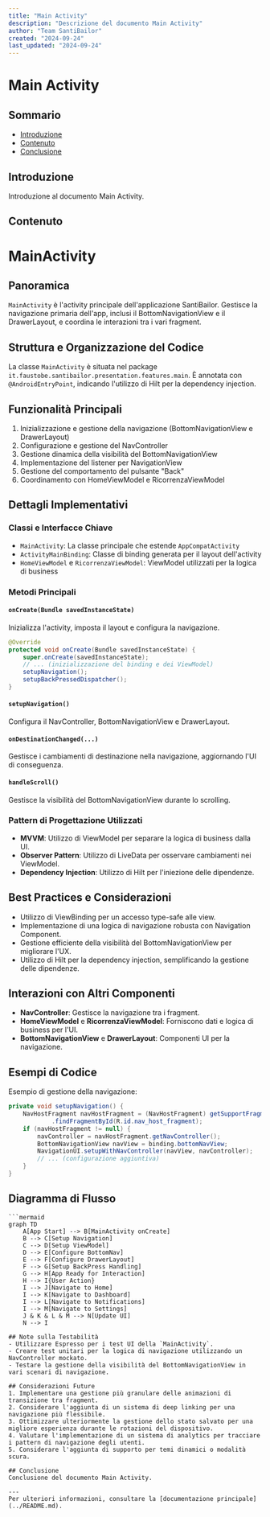 ```yaml
---
title: "Main Activity"
description: "Descrizione del documento Main Activity"
author: "Team SantiBailor"
created: "2024-09-24"
last_updated: "2024-09-24"
---
```


# Main Activity

## Sommario
- [Introduzione](#introduzione)
- [Contenuto](#contenuto)
- [Conclusione](#conclusione)

## Introduzione
Introduzione al documento Main Activity.

## Contenuto
# MainActivity

## Panoramica
`MainActivity` è l'activity principale dell'applicazione SantiBailor. Gestisce la navigazione primaria dell'app, inclusi il BottomNavigationView e il DrawerLayout, e coordina le interazioni tra i vari fragment.

## Struttura e Organizzazione del Codice
La classe `MainActivity` è situata nel package `it.faustobe.santibailor.presentation.features.main`. È annotata con `@AndroidEntryPoint`, indicando l'utilizzo di Hilt per la dependency injection.

## Funzionalità Principali
1. Inizializzazione e gestione della navigazione (BottomNavigationView e DrawerLayout)
2. Configurazione e gestione del NavController
3. Gestione dinamica della visibilità del BottomNavigationView
4. Implementazione del listener per NavigationView
5. Gestione del comportamento del pulsante "Back"
6. Coordinamento con HomeViewModel e RicorrenzaViewModel

## Dettagli Implementativi

### Classi e Interfacce Chiave
- `MainActivity`: La classe principale che estende `AppCompatActivity`
- `ActivityMainBinding`: Classe di binding generata per il layout dell'activity
- `HomeViewModel` e `RicorrenzaViewModel`: ViewModel utilizzati per la logica di business

### Metodi Principali

#### `onCreate(Bundle savedInstanceState)`
Inizializza l'activity, imposta il layout e configura la navigazione.

```java
@Override
protected void onCreate(Bundle savedInstanceState) {
    super.onCreate(savedInstanceState);
    // ... (inizializzazione del binding e dei ViewModel)
    setupNavigation();
    setupBackPressedDispatcher();
}
```

#### `setupNavigation()`
Configura il NavController, BottomNavigationView e DrawerLayout.

#### `onDestinationChanged(...)`
Gestisce i cambiamenti di destinazione nella navigazione, aggiornando l'UI di conseguenza.

#### `handleScroll()`
Gestisce la visibilità del BottomNavigationView durante lo scrolling.

### Pattern di Progettazione Utilizzati
- **MVVM**: Utilizzo di ViewModel per separare la logica di business dalla UI.
- **Observer Pattern**: Utilizzo di LiveData per osservare cambiamenti nei ViewModel.
- **Dependency Injection**: Utilizzo di Hilt per l'iniezione delle dipendenze.

## Best Practices e Considerazioni
- Utilizzo di ViewBinding per un accesso type-safe alle view.
- Implementazione di una logica di navigazione robusta con Navigation Component.
- Gestione efficiente della visibilità del BottomNavigationView per migliorare l'UX.
- Utilizzo di Hilt per la dependency injection, semplificando la gestione delle dipendenze.

## Interazioni con Altri Componenti
- **NavController**: Gestisce la navigazione tra i fragment.
- **HomeViewModel** e **RicorrenzaViewModel**: Forniscono dati e logica di business per l'UI.
- **BottomNavigationView** e **DrawerLayout**: Componenti UI per la navigazione.

## Esempi di Codice
Esempio di gestione della navigazione:

```java
private void setupNavigation() {
    NavHostFragment navHostFragment = (NavHostFragment) getSupportFragmentManager()
            .findFragmentById(R.id.nav_host_fragment);
    if (navHostFragment != null) {
        navController = navHostFragment.getNavController();
        BottomNavigationView navView = binding.bottomNavView;
        NavigationUI.setupWithNavController(navView, navController);
        // ... (configurazione aggiuntiva)
    }
}
```

## Diagramma di Flusso
```mermaid
```mermaid
graph TD
    A[App Start] --> B[MainActivity onCreate]
    B --> C[Setup Navigation]
    C --> D[Setup ViewModel]
    D --> E[Configure BottomNav]
    E --> F[Configure DrawerLayout]
    F --> G[Setup BackPress Handling]
    G --> H[App Ready for Interaction]
    H --> I{User Action}
    I --> J[Navigate to Home]
    I --> K[Navigate to Dashboard]
    I --> L[Navigate to Notifications]
    I --> M[Navigate to Settings]
    J & K & L & M --> N[Update UI]
    N --> I
```

```
## Note sulla Testabilità
- Utilizzare Espresso per i test UI della `MainActivity`.
- Creare test unitari per la logica di navigazione utilizzando un NavController mockato.
- Testare la gestione della visibilità del BottomNavigationView in vari scenari di navigazione.

## Considerazioni Future
1. Implementare una gestione più granulare delle animazioni di transizione tra fragment.
2. Considerare l'aggiunta di un sistema di deep linking per una navigazione più flessibile.
3. Ottimizzare ulteriormente la gestione dello stato salvato per una migliore esperienza durante le rotazioni del dispositivo.
4. Valutare l'implementazione di un sistema di analytics per tracciare i pattern di navigazione degli utenti.
5. Considerare l'aggiunta di supporto per temi dinamici o modalità scura.

## Conclusione
Conclusione del documento Main Activity.

---
Per ulteriori informazioni, consultare la [documentazione principale](../README.md).
